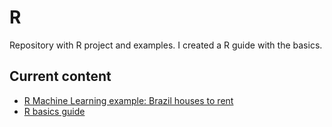 # R

Repository with R project and examples. I created a R guide with the basics. 

## Current content

* [R Machine Learning example: Brazil houses to rent](https://github.com/Sampayob/R/blob/master/R_ML_example_Brazil_houses_to_rent.ipynb) 
* [R basics guide](https://github.com/Sampayob/R/blob/master/R%20reference%20guide.Rmd) 
